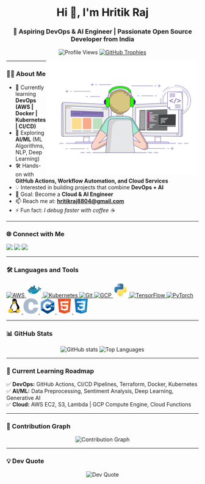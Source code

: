 <h1 align="center">Hi 👋, I'm Hritik Raj</h1>
<h3 align="center">🚀 Aspiring DevOps & AI Engineer | Passionate Open Source Developer from India</h3>

<p align="center">
  <img src="https://komarev.com/ghpvc/?username=hritikraj8804&label=Profile%20views&color=0e75b6&style=flat" alt="Profile Views" /> 
  <a href="https://github.com/ryo-ma/github-profile-trophy">
    <img src="https://github-profile-trophy.vercel.app/?username=hritikraj8804&theme=onedark&no-frame=true&margin-w=5" alt="GitHub Trophies"/>
  </a>
</p>

<img align="right" alt="Coding" width="400" src="https://raw.githubusercontent.com/devSouvik/devSouvik/master/gif3.gif">

---

### 👨‍💻 About Me  
- 🌱 Currently learning **DevOps (AWS | Docker | Kubernetes | CI/CD)**  
- 🤖 Exploring **AI/ML** (ML Algorithms, NLP, Deep Learning)  
- 🛠️ Hands-on with **GitHub Actions, Workflow Automation, and Cloud Services**  
- 💡 Interested in building projects that combine **DevOps + AI**  
- 🎯 Goal: Become a **Cloud & AI Engineer**  
- 📫 Reach me at: **hritikraj8804@gmail.com**  
- ⚡ Fun fact: *I debug faster with coffee ☕*  

---

### 🌐 Connect with Me  
<p align="left">
<a href="https://dev.to/hritikraj8804" target="blank"><img src="https://img.shields.io/badge/Dev.to-0A0A0A?style=for-the-badge&logo=devdotto&logoColor=white"/></a>
<a href="https://www.linkedin.com/in/hritik-raj-8804hr/" target="blank"><img src="https://img.shields.io/badge/LinkedIn-0077B5?style=for-the-badge&logo=linkedin&logoColor=white"/></a>
<a href="https://hashnode.com/@Hritikraj" target="blank"><img src="https://img.shields.io/badge/Hashnode-2962FF?style=for-the-badge&logo=hashnode&logoColor=white"/></a>
</p>

---

### 🛠️ Languages and Tools  
<p align="left"> 
  <a href="https://aws.amazon.com" target="_blank"> <img src="https://www.vectorlogo.zone/logos/amazon_aws/amazon_aws-icon.svg" alt="AWS" width="40" height="40"/> </a>
  <a href="https://www.docker.com/" target="_blank"> <img src="https://raw.githubusercontent.com/devicons/devicon/master/icons/docker/docker-original.svg" alt="Docker" width="40" height="40"/> </a>
  <a href="https://kubernetes.io" target="_blank"> <img src="https://www.vectorlogo.zone/logos/kubernetes/kubernetes-icon.svg" alt="Kubernetes" width="40" height="40"/> </a>
  <a href="https://git-scm.com/" target="_blank"> <img src="https://www.vectorlogo.zone/logos/git-scm/git-scm-icon.svg" alt="Git" width="40" height="40"/> </a>
  <a href="https://cloud.google.com" target="_blank"> <img src="https://www.vectorlogo.zone/logos/google_cloud/google_cloud-icon.svg" alt="GCP" width="40" height="40"/> </a>
  <a href="https://www.python.org" target="_blank"> <img src="https://raw.githubusercontent.com/devicons/devicon/master/icons/python/python-original.svg" alt="Python" width="40" height="40"/> </a>
  <a href="https://www.tensorflow.org/" target="_blank"> <img src="https://www.vectorlogo.zone/logos/tensorflow/tensorflow-icon.svg" alt="TensorFlow" width="40" height="40"/> </a>
  <a href="https://pytorch.org/" target="_blank"> <img src="https://www.vectorlogo.zone/logos/pytorch/pytorch-icon.svg" alt="PyTorch" width="40" height="40"/> </a>
  <a href="https://www.linux.org/" target="_blank"> <img src="https://raw.githubusercontent.com/devicons/devicon/master/icons/linux/linux-original.svg" alt="Linux" width="40" height="40"/> </a>
  <a href="https://www.cprogramming.com/" target="_blank"> <img src="https://raw.githubusercontent.com/devicons/devicon/master/icons/c/c-original.svg" alt="C" width="40" height="40"/> </a>
  <a href="https://isocpp.org/" target="_blank"> <img src="https://raw.githubusercontent.com/devicons/devicon/master/icons/cplusplus/cplusplus-original.svg" alt="C++" width="40" height="40"/> </a>
  <a href="https://www.w3.org/html/" target="_blank"> <img src="https://raw.githubusercontent.com/devicons/devicon/master/icons/html5/html5-original.svg" alt="HTML" width="40" height="40"/> </a>
  <a href="https://www.w3schools.com/css/" target="_blank"> <img src="https://raw.githubusercontent.com/devicons/devicon/master/icons/css3/css3-original.svg" alt="CSS" width="40" height="40"/> </a>
</p>

---

### 📊 GitHub Stats  
<p align="center">
  <img src="https://github-readme-stats.vercel.app/api?username=hritikraj8804&show_icons=true&theme=tokyonight" alt="GitHub stats" height="160"/>
  <img src="https://github-readme-stats.vercel.app/api/top-langs?username=hritikraj8804&show_icons=true&locale=en&layout=compact&theme=tokyonight" alt="Top Languages" height="160"/>
</p>

---


### 🧩 Current Learning Roadmap  
✅ **DevOps:** GitHub Actions, CI/CD Pipelines, Terraform, Docker, Kubernetes  
✅ **AI/ML:** Data Preprocessing, Sentiment Analysis, Deep Learning, Generative AI  
✅ **Cloud:** AWS EC2, S3, Lambda | GCP Compute Engine, Cloud Functions  

---

### 🌱 Contribution Graph  
<p align="center">
  <img src="https://github-readme-activity-graph.vercel.app/graph?username=hritikraj8804&theme=tokyo-night" alt="Contribution Graph"/>
</p>

---

### 💡 Dev Quote  
<p align="center">
  <img src="https://quotes-github-readme.vercel.app/api?type=horizontal&theme=tokyonight" alt="Dev Quote"/>
</p>
